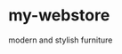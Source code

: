 # my-webstore
modern  and stylish furniture
<!DOCTYPE html>
<html lang="en">
<head>
    <meta charset="UTF-8">
    <meta name="viewport" content="width=device-width, initial-scale=1.0">
    <title>Your Online Store</title>
    <script src="https://cdn.tailwindcss.com"></script>
    <link href="https://cdnjs.cloudflare.com/ajax/libs/font-awesome/6.0.0-beta3/css/all.min.css" rel="stylesheet">
    <style>
        @import url('https://fonts.googleapis.com/css2?family=Poppins:wght@300;400;500;600;700&display=swap');
        
        body {
            font-family: 'Poppins', sans-serif;
            background-color: #f8f9fa;
        }

        .product-card {
            transition: transform 0.3s ease, box-shadow 0.3s ease;
        }

        .product-card:hover {
            transform: translateY(-5px);
            box-shadow: 0 10px 20px rgba(0,0,0,0.1);
        }

        .btn-primary {
            background-color: #4a90e2;
            color: white;
        }

        .btn-primary:hover {
            background-color: #357abd;
        }

        #cart-sidebar, #admin-panel {
            transition: transform 0.3s ease-in-out;
        }
    </style>
</head>
<body class="text-gray-800">

    <!-- Header -->
    <header class="bg-white shadow-md sticky top-0 z-40">
        <nav class="container mx-auto px-6 py-4 flex justify-between items-center">
            <a href="#" class="text-2xl font-bold text-gray-800">MyStore</a>
            <div>
                <button id="open-admin-panel" class="mr-4 px-3 py-2 rounded-md text-sm font-medium text-gray-700 hover:bg-gray-200">
                    <i class="fas fa-user-shield mr-1"></i> Admin
                </button>
                <button id="open-cart-btn" class="relative">
                    <i class="fas fa-shopping-cart text-2xl text-gray-600"></i>
                    <span id="cart-item-count" class="absolute -top-2 -right-3 bg-red-500 text-white text-xs font-bold rounded-full h-5 w-5 flex items-center justify-center">0</span>
                </button>
            </div>
        </nav>
    </header>

    <!-- Main Content -->
    <main class="container mx-auto px-6 py-12">
        <!-- Hero Section -->
        <section class="text-center mb-16">
            <h1 class="text-4xl md:text-5xl font-bold mb-4">Welcome to Your New Store</h1>
            <p class="text-lg text-gray-600 max-w-2xl mx-auto">Discover amazing products, curated just for you. Add your own products using the admin panel!</p>
        </section>

        <!-- Product Grid -->
        <section id="product-grid" class="grid grid-cols-1 sm:grid-cols-2 lg:grid-cols-3 xl:grid-cols-4 gap-8">
            <!-- Products will be dynamically inserted here -->
        </section>
    </main>

    <!-- Footer -->
    <footer class="bg-white mt-16 py-8 border-t">
        <div class="container mx-auto px-6 text-center text-gray-600">
            <p>&copy; 2025 MyStore. All Rights Reserved.</p>
        </div>
    </footer>

    <!-- Cart Sidebar -->
    <div id="cart-sidebar" class="fixed top-0 right-0 h-full w-full sm:w-96 bg-white shadow-2xl transform translate-x-full z-50">
        <div class="flex flex-col h-full">
            <div class="p-6 border-b flex justify-between items-center">
                <h2 class="text-2xl font-bold">Your Cart</h2>
                <button id="close-cart-btn" class="text-gray-600 hover:text-gray-900">
                    <i class="fas fa-times text-2xl"></i>
                </button>
            </div>
            <div id="cart-items" class="flex-grow p-6 overflow-y-auto">
                <!-- Cart items will be dynamically inserted here -->
                <p id="empty-cart-msg" class="text-gray-500">Your cart is empty.</p>
            </div>
            <div class="p-6 border-t bg-gray-50">
                <div class="flex justify-between items-center mb-4">
                    <span class="text-lg font-semibold">Subtotal</span>
                    <span id="cart-subtotal" class="text-lg font-bold">$0.00</span>
                </div>
                <button class="w-full py-3 rounded-lg btn-primary font-bold">Proceed to Checkout</button>
            </div>
        </div>
    </div>
    
    <!-- Admin Panel -->
    <div id="admin-panel" class="fixed top-0 left-0 h-full w-full sm:w-96 bg-white shadow-2xl transform -translate-x-full z-50">
        <div class="flex flex-col h-full">
            <div class="p-6 border-b flex justify-between items-center">
                <h2 class="text-2xl font-bold">Admin Panel</h2>
                <button id="close-admin-panel" class="text-gray-600 hover:text-gray-900">
                    <i class="fas fa-times text-2xl"></i>
                </button>
            </div>
            <div class="p-6 overflow-y-auto">
                <h3 class="text-xl font-semibold mb-4">Add a New Product</h3>
                <form id="add-product-form" class="space-y-4">
                    <div>
                        <label for="product-name" class="block text-sm font-medium text-gray-700">Product Name</label>
                        <input type="text" id="product-name" required class="mt-1 block w-full px-3 py-2 border border-gray-300 rounded-md shadow-sm focus:outline-none focus:ring-blue-500 focus:border-blue-500">
                    </div>
                    <div>
                        <label for="product-price" class="block text-sm font-medium text-gray-700">Price ($)</label>
                        <input type="number" id="product-price" step="0.01" min="0" required class="mt-1 block w-full px-3 py-2 border border-gray-300 rounded-md shadow-sm focus:outline-none focus:ring-blue-500 focus:border-blue-500">
                    </div>
                    <div>
                        <label for="product-image" class="block text-sm font-medium text-gray-700">Image URL</label>
                        <input type="url" id="product-image" required class="mt-1 block w-full px-3 py-2 border border-gray-300 rounded-md shadow-sm focus:outline-none focus:ring-blue-500 focus:border-blue-500" placeholder="https://example.com/image.jpg">
                    </div>
                    <button type="submit" class="w-full py-3 rounded-lg btn-primary font-bold">Add Product</button>
                </form>
            </div>
        </div>
    </div>
    
    <!-- Overlay -->
    <div id="overlay" class="fixed inset-0 bg-black bg-opacity-50 z-40 hidden"></div>


    <script>
        document.addEventListener('DOMContentLoaded', () => {
            // State
            let products = [
                { id: 1, name: 'Stylish Modern Chair', price: 180.00, image: 'https://placehold.co/400x400/a3b18a/344e41?text=Chair' },
                { id: 2, name: 'Minimalist Lamp', price: 75.50, image: 'https://placehold.co/400x400/dad7cd/344e41?text=Lamp' },
                { id: 3, name: 'Oak Wood Desk', price: 320.00, image: 'https://placehold.co/400x400/588157/ffffff?text=Desk' },
                { id: 4, name: 'Cozy Throw Blanket', price: 45.00, image: 'https://placehold.co/400x400/3a5a40/ffffff?text=Blanket' }
            ];
            let cart = [];

            // Selectors
            const productGrid = document.getElementById('product-grid');
            const cartSidebar = document.getElementById('cart-sidebar');
            const adminPanel = document.getElementById('admin-panel');
            const overlay = document.getElementById('overlay');
            const openCartBtn = document.getElementById('open-cart-btn');
            const closeCartBtn = document.getElementById('close-cart-btn');
            const openAdminBtn = document.getElementById('open-admin-panel');
            const closeAdminBtn = document.getElementById('close-admin-panel');
            const cartItemsContainer = document.getElementById('cart-items');
            const cartItemCount = document.getElementById('cart-item-count');
            const emptyCartMsg = document.getElementById('empty-cart-msg');
            const cartSubtotal = document.getElementById('cart-subtotal');
            const addProductForm = document.getElementById('add-product-form');

            // --- Render Functions ---
            const renderProducts = () => {
                productGrid.innerHTML = '';
                products.forEach(product => {
                    const productEl = document.createElement('div');
                    productEl.className = 'product-card bg-white rounded-lg shadow-lg overflow-hidden flex flex-col';
                    productEl.innerHTML = `
                        <img src="${product.image}" alt="${product.name}" class="w-full h-64 object-cover" onerror="this.onerror=null;this.src='https://placehold.co/400x400/cccccc/333333?text=Image+Not+Found';">
                        <div class="p-6 flex flex-col flex-grow">
                            <h3 class="text-xl font-semibold mb-2 flex-grow">${product.name}</h3>
                            <p class="text-2xl font-bold text-gray-900 mb-4">$${product.price.toFixed(2)}</p>
                            <button class="w-full py-2 rounded-lg btn-primary mt-auto add-to-cart-btn" data-id="${product.id}">Add to Cart</button>
                        </div>
                    `;
                    productGrid.appendChild(productEl);
                });
            };

            const renderCart = () => {
                cartItemsContainer.innerHTML = '';
                if (cart.length === 0) {
                    cartItemsContainer.appendChild(emptyCartMsg);
                    emptyCartMsg.style.display = 'block';
                } else {
                    emptyCartMsg.style.display = 'none';
                    cart.forEach(item => {
                        const cartItemEl = document.createElement('div');
                        cartItemEl.className = 'flex justify-between items-center mb-4';
                        cartItemEl.innerHTML = `
                            <div class="flex items-center">
                                <img src="${item.image}" alt="${item.name}" class="w-16 h-16 object-cover rounded-md mr-4">
                                <div>
                                    <p class="font-semibold">${item.name}</p>
                                    <p class="text-gray-600">$${item.price.toFixed(2)} x ${item.quantity}</p>
                                </div>
                            </div>
                            <div class="font-bold">$${(item.price * item.quantity).toFixed(2)}</div>
                        `;
                        cartItemsContainer.appendChild(cartItemEl);
                    });
                }
                updateCartInfo();
            };

            const updateCartInfo = () => {
                const totalItems = cart.reduce((sum, item) => sum + item.quantity, 0);
                const subtotal = cart.reduce((sum, item) => sum + item.price * item.quantity, 0);
                cartItemCount.textContent = totalItems;
                cartSubtotal.textContent = `$${subtotal.toFixed(2)}`;
            };


            // --- Event Handlers ---
            const handleAddToCart = (e) => {
                if (e.target.classList.contains('add-to-cart-btn')) {
                    const productId = parseInt(e.target.dataset.id);
                    const productToAdd = products.find(p => p.id === productId);

                    const existingCartItem = cart.find(item => item.id === productId);
                    if (existingCartItem) {
                        existingCartItem.quantity++;
                    } else {
                        cart.push({ ...productToAdd, quantity: 1 });
                    }
                    renderCart();
                }
            };
            
            const handleAddProduct = (e) => {
                e.preventDefault();
                const name = document.getElementById('product-name').value;
                const price = parseFloat(document.getElementById('product-price').value);
                const image = document.getElementById('product-image').value;

                const newProduct = {
                    id: products.length > 0 ? Math.max(...products.map(p => p.id)) + 1 : 1,
                    name,
                    price,
                    image
                };

                products.push(newProduct);
                renderProducts();
                addProductForm.reset();
                alert('Product added successfully!');
                closeAdmin();
            };

            // --- UI Control Functions ---
            const openCart = () => {
                cartSidebar.classList.remove('translate-x-full');
                overlay.classList.remove('hidden');
            };
            const closeCart = () => {
                cartSidebar.classList.add('translate-x-full');
                if (adminPanel.classList.contains('-translate-x-full')) {
                    overlay.classList.add('hidden');
                }
            };

            const openAdmin = () => {
                adminPanel.classList.remove('-translate-x-full');
                overlay.classList.remove('hidden');
            };
            const closeAdmin = () => {
                adminPanel.classList.add('-translate-x-full');
                if (cartSidebar.classList.contains('translate-x-full')) {
                    overlay.classList.add('hidden');
                }
            };

            // --- Event Listeners ---
            openCartBtn.addEventListener('click', openCart);
            closeCartBtn.addEventListener('click', closeCart);
            openAdminBtn.addEventListener('click', openAdmin);
            closeAdminBtn.addEventListener('click', closeAdmin);
            overlay.addEventListener('click', () => {
                closeCart();
                closeAdmin();
            });
            productGrid.addEventListener('click', handleAddToCart);
            addProductForm.addEventListener('submit', handleAddProduct);

            // --- Initial Load ---
            renderProducts();
            renderCart();
        });
    </script>

</body>
</html>
